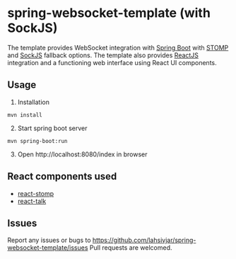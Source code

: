 # spring-websocket-template (with SockJS)

The template provides WebSocket integration with [Spring Boot](https://projects.spring.io/spring-boot/) with [STOMP](https://stomp.github.io/) and [SockJS](https://github.com/sockjs) fallback options. The template also provides [ReactJS](https://reactjs.org/) integration and a functioning web interface using React UI components.

## Usage

1. Installation
```
mvn install
```
2. Start spring boot server
```
mvn spring-boot:run
```
3. Open http://localhost:8080/index in browser

## React components used

* [react-stomp](https://github.com/lahsivjar/react-stomp)
* [react-talk](https://github.com/lahsivjar/react-talk)

## Issues

Report any issues or bugs to https://github.com/lahsivjar/spring-websocket-template/issues Pull requests are welcomed.
